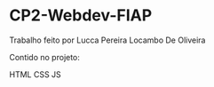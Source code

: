 # CP2-Webdev-FIAP




Trabalho feito por Lucca Pereira Locambo De Oliveira

Contido no projeto:

HTML
CSS
JS
